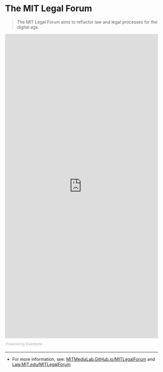 # The MIT Legal Forum

> The MIT Legal Forum aims to reflactor law and legal processes for the digital age.

<div style="width:100%; text-align:left;" ><iframe  src="https://www.eventbrite.com/e/mit-legal-forum-on-ai-blockchain-tickets-37953670450?ref=eweb" frameborder="0" height="1000" width="100%" vspace="0" hspace="0" marginheight="5" marginwidth="5" scrolling="auto" allowtransparency="true"></iframe><div style="font-family:Helvetica, Arial; font-size:12px; padding:10px 0 5px; margin:2px; width:100%; text-align:left;" ><a class="powered-by-eb" style="color: #ADB0B6; text-decoration: none;" target="_blank" href="http://www.eventbrite.com/">Powered by Eventbrite</a></div></div>



------------------------------


* For more information, see: [MITMediaLab.GitHub.io/MITLegalForum](https://mitmedialab.github.io/MITLegalForum) and [Law.MIT.edu/MITLegalForum](https://law.mit.edu/MITLegalForum)


